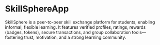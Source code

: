 # SkillSphereApp
 SkillSphere is a peer-to-peer skill exchange platform for students, enabling informal, flexible learning. It features verified profiles, ratings, rewards (badges, tokens), secure transactions, and group collaboration tools—fostering trust, motivation, and a strong learning community.

